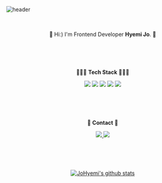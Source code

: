 ![header](https://capsule-render.vercel.app/api?type=waving&color=auto&height=300&section=header&text=Hyemi%20Jo&fontSize=90)
<div align="center">
  
</br> </br>
🌱 Hi:) I'm Frontend Developer **Hyemi Jo**. 🌱<br>



</br> </br>
</br> </br>
👩🏻‍💻 **Tech Stack** 👩🏻‍💻
<!-- https://simpleicons.org/ -->
<img src="https://img.shields.io/badge/HTML-f5f5f5?style=flat-square&logo=HTML5&logoColor=E34F26" />
<img src="https://img.shields.io/badge/CSS-f5f5f5?style=flat-square&logo=CSS3&logoColor=1572B6" />
<img src="https://img.shields.io/badge/JavaScript-f5f5f5?style=flat-square&logo=JavaScript&logoColor=F7DF1E" />
<img src="https://img.shields.io/badge/jQuery-f5f5f5?style=flat-square&logo=jQuery&logoColor=0769AD" />
<img src="https://img.shields.io/badge/Sass-f5f5f5?style=flat-square&logo=Sass&logoColor=CC6699" />



</br> </br>
</br> </br>
💬 **Contact** 💬
<div>
  <a href="https://velog.io/@m2mejo">
    <img src="https://img.shields.io/badge/%20Blog-11B48A?style=flat-square&logo=Vimeo&logoColor=white&link=https://velog.io/@m2mejo"/>
<a href="https://twitter.com/zojo_jozo" target="_blank"><img src="https://img.shields.io/badge/Twitter-1DA1F2?style=flat-square&logo=Twitter&logoColor=white"/></a>
    </div>
</br> </br>
</br> </br>

[![JoHyemi's github stats](https://github-readme-stats.vercel.app/api/top-langs/?username=JoHyemi&show_icons=true&hide_border=true&title_color=004386&icon_color=004386&layout=compact)](https://github.com/JoHyemi)

  </div>
<!--
**JoHyemi/JoHyemi** is a ✨ _special_ ✨ repository because its `README.md` (this file) appears on your GitHub profile.

Here are some ideas to get you started:

- 🔭 I’m currently working on ...
- 🌱 I’m currently learning ...
- 👯 I’m looking to collaborate on ...
- 🤔 I’m looking for help with ...
- 💬 Ask me about ...
- 📫 How to reach me: ...
- 😄 Pronouns: ...
- ⚡ Fun fact: ...
-->
